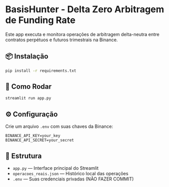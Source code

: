 # BasisHunter - Delta Zero Arbitragem de Funding Rate

Este app executa e monitora operações de arbitragem delta-neutra entre contratos perpétuos e futuros trimestrais na Binance.

## 📦 Instalação

```bash
pip install -r requirements.txt
```

## 🚀 Como Rodar

```bash
streamlit run app.py
```

## ⚙️ Configuração

Crie um arquivo `.env` com suas chaves da Binance:

```
BINANCE_API_KEY=your_key
BINANCE_API_SECRET=your_secret
```

## 📁 Estrutura

- `app.py` — Interface principal do Streamlit
- `operacoes_reais.json` — Histórico local das operações
- `.env` — Suas credenciais privadas (NÃO FAZER COMMIT)
